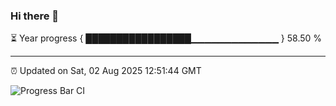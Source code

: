### Hi there 👋

⏳ Year progress { █████████████████▁▁▁▁▁▁▁▁▁▁▁▁▁ } 58.50 %

---

⏰ Updated on Sat, 02 Aug 2025 12:51:44 GMT

![Progress Bar CI](https://github.com/ZhaoGui/ZhaoGui/workflows/Progress%20Bar%20CI/badge.svg)
